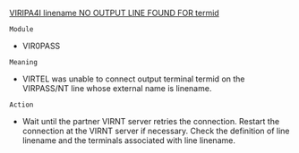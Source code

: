 [VIRIPA4I linename NO OUTPUT LINE FOUND FOR termid](https://virtel.readthedocs.io/en/latest/manuals/virtel/Virtel459MG/messages.html?highlight=VIRIPA4I#VIRIPA4I)

`Module`
- VIR0PASS

`Meaning`
- VIRTEL was unable to connect output terminal termid on the VIRPASS/NT line whose external name is linename.

`Action`
- Wait until the partner VIRNT server retries the connection. Restart the connection at the VIRNT server if necessary. Check the definition of line linename and the terminals associated with line linename.
